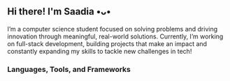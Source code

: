 ## Hi there! I'm Saadia •ᴗ•

I’m a computer science student focused on solving problems and driving innovation through meaningful, real-world solutions. Currently, I’m working on full-stack development, building projects that make an impact and constantly expanding my skills to tackle new challenges in tech!

### **Languages, Tools, and Frameworks**

<!--
**SaadiaM1346/SaadiaM1346** is a ✨ _special_ ✨ repository because its `README.md` (this file) appears on your GitHub profile.

Here are some ideas to get you started:
![Top Langs](https://github-readme-stats.vercel.app/api/top-langs/?username=SaadiaM1346&layout=compact&theme=buefy)

- 🔭 I’m currently working on ...
- 🌱 I’m currently learning ...
- 👯 I’m looking to collaborate on ...
- 🤔 I’m looking for help with ...
- 💬 Ask me about ...
- 📫 How to reach me: ...
- 😄 Pronouns: ...
- ⚡ Fun fact: ...
-->
